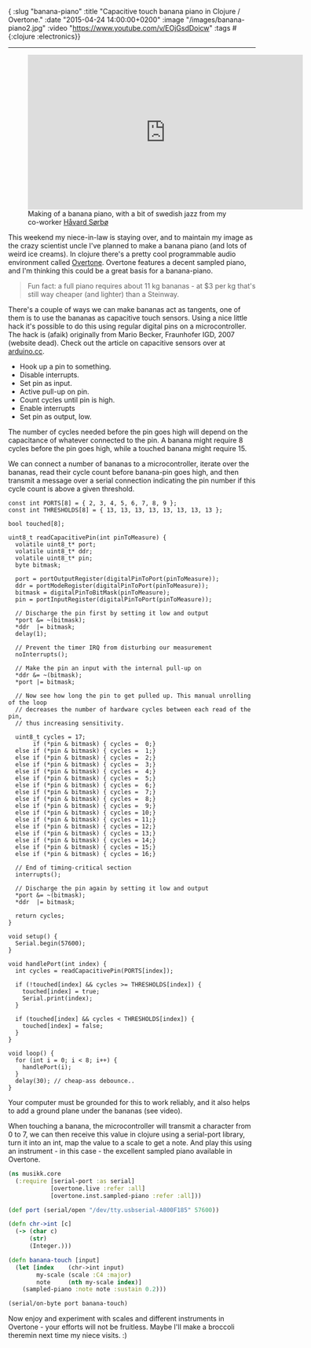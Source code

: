 { :slug "banana-piano"
:title "Capacitive touch banana piano in Clojure / Overtone."
:date "2015-04-24 14:00:00+0200"
:image "/images/banana-piano2.jpg"
:video "https://www.youtube.com/v/EOjGsdDoicw"
:tags #{:clojure :electronics}}

------

<figure>
<iframe width="560" height="315" src="https://www.youtube.com/embed/EOjGsdDoicw?VQ=HD720" frameborder="0" allowfullscreen></iframe>
<figcaption>Making of a banana piano, with a bit of swedish jazz from my
co-worker <a href="http://hsorbo.no">Håvard Sørbø<a></figcaption>
</figure>

This weekend my niece-in-law is staying over, and to maintain my image as the
crazy scientist uncle I've planned to make a banana piano (and lots of weird
ice creams). In clojure there's a pretty cool programmable audio environment called
[Overtone][overtone]. Overtone features a decent sampled piano, and I'm thinking
this could be a great basis for a banana-piano.

[overtone]: http://overtone.github.io

> Fun fact: a full piano requires about 11 kg bananas - at $3 per kg that's
> still way cheaper (and lighter) than a Steinway.

There's a couple of ways we can make bananas act as tangents, one of them is to
use the bananas as capacitive touch sensors. Using a nice little hack it's
possible to do this using regular digital pins on a microcontroller. The hack is
(afaik) originally from Mario Becker, Fraunhofer IGD, 2007 (website dead). Check
out the article on capacitive sensors over at [arduino.cc][capsense].

[capsense]: http://playground.arduino.cc/Code/CapacitiveSensor

- Hook up a pin to something.
- Disable interrupts.
- Set pin as input.
- Active pull-up on pin.
- Count cycles until pin is high.
- Enable interrupts
- Set pin as output, low.

The number of cycles needed before the pin goes high will depend on the
capacitance of whatever connected to the pin. A banana might require 8 cycles
before the pin goes high, while a touched banana might require 15.

We can connect a number of bananas to a microcontroller, iterate over the
bananas, read their cycle count before banana-pin goes high, and then transmit a
message over a serial connection indicating the pin number if this cycle count
is above a given threshold.

~~~ cuda
const int PORTS[8] = { 2, 3, 4, 5, 6, 7, 8, 9 };
const int THRESHOLDS[8] = { 13, 13, 13, 13, 13, 13, 13, 13 };

bool touched[8];

uint8_t readCapacitivePin(int pinToMeasure) {
  volatile uint8_t* port;
  volatile uint8_t* ddr;
  volatile uint8_t* pin;
  byte bitmask;

  port = portOutputRegister(digitalPinToPort(pinToMeasure));
  ddr = portModeRegister(digitalPinToPort(pinToMeasure));
  bitmask = digitalPinToBitMask(pinToMeasure);
  pin = portInputRegister(digitalPinToPort(pinToMeasure));

  // Discharge the pin first by setting it low and output
  *port &= ~(bitmask);
  *ddr  |= bitmask;
  delay(1);

  // Prevent the timer IRQ from disturbing our measurement
  noInterrupts();

  // Make the pin an input with the internal pull-up on
  *ddr &= ~(bitmask);
  *port |= bitmask;

  // Now see how long the pin to get pulled up. This manual unrolling of the loop
  // decreases the number of hardware cycles between each read of the pin,
  // thus increasing sensitivity.

  uint8_t cycles = 17;
       if (*pin & bitmask) { cycles =  0;}
  else if (*pin & bitmask) { cycles =  1;}
  else if (*pin & bitmask) { cycles =  2;}
  else if (*pin & bitmask) { cycles =  3;}
  else if (*pin & bitmask) { cycles =  4;}
  else if (*pin & bitmask) { cycles =  5;}
  else if (*pin & bitmask) { cycles =  6;}
  else if (*pin & bitmask) { cycles =  7;}
  else if (*pin & bitmask) { cycles =  8;}
  else if (*pin & bitmask) { cycles =  9;}
  else if (*pin & bitmask) { cycles = 10;}
  else if (*pin & bitmask) { cycles = 11;}
  else if (*pin & bitmask) { cycles = 12;}
  else if (*pin & bitmask) { cycles = 13;}
  else if (*pin & bitmask) { cycles = 14;}
  else if (*pin & bitmask) { cycles = 15;}
  else if (*pin & bitmask) { cycles = 16;}

  // End of timing-critical section
  interrupts();

  // Discharge the pin again by setting it low and output
  *port &= ~(bitmask);
  *ddr  |= bitmask;

  return cycles;
}

void setup() {
  Serial.begin(57600);
}

void handlePort(int index) {
  int cycles = readCapacitivePin(PORTS[index]);

  if (!touched[index] && cycles >= THRESHOLDS[index]) {
    touched[index] = true;
    Serial.print(index);
  }

  if (touched[index] && cycles < THRESHOLDS[index]) {
    touched[index] = false;
  }
}

void loop() {
  for (int i = 0; i < 8; i++) {
    handlePort(i);
  }
  delay(30); // cheap-ass debounce..
}

~~~

Your computer must be grounded for this to work reliably, and it also helps to
add a ground plane under the bananas (see video).

When touching a banana, the microcontroller will transmit a character from 0 to
7, we can then receive this value in clojure using a serial-port library, turn
it into an int, map the value to a scale to get a note. And play this using an
instrument - in this case - the excellent sampled piano available in Overtone.

~~~ clojure
(ns musikk.core
  (:require [serial-port :as serial]
            [overtone.live :refer :all]
            [overtone.inst.sampled-piano :refer :all]))

(def port (serial/open "/dev/tty.usbserial-A800F185" 57600))

(defn chr->int [c]
  (-> (char c)
      (str)
      (Integer.)))

(defn banana-touch [input]
  (let [index    (chr->int input)
        my-scale (scale :C4 :major)
        note     (nth my-scale index)]
    (sampled-piano :note note :sustain 0.2)))

(serial/on-byte port banana-touch)
~~~

Now enjoy and experiment with scales and different instruments in Overtone -
your efforts will not be fruitless. Maybe I'll make a broccoli theremin next
time my niece visits. :)
